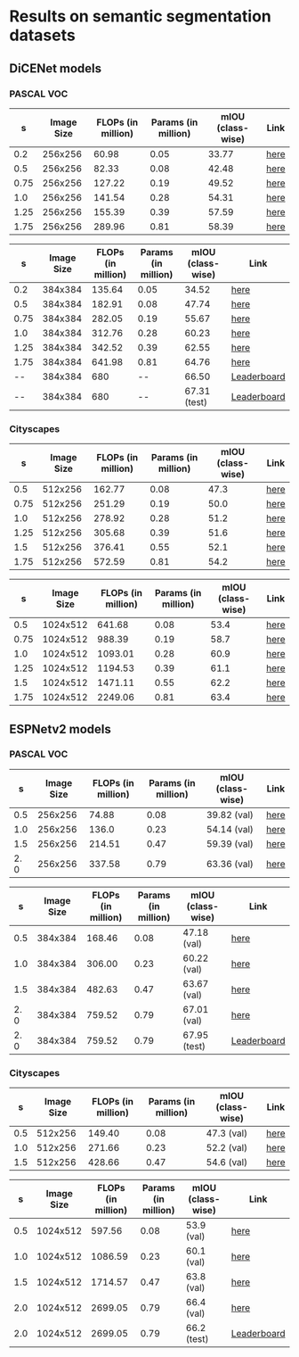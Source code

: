 # Results on semantic segmentation datasets


## DiCENet models

### PASCAL VOC

| s | Image Size | FLOPs (in million) | Params (in million) | mIOU (class-wise) | Link |
|---|---|---|---|---|---|
| 0.2 | 256x256 | 60.98 | 0.05 | 33.77 | [here](/model/segmentation/model_zoo/dicenet/dicenet_s_0.2_pascal_256x256.pth) |
| 0.5 | 256x256 | 82.33 | 0.08 | 42.48 | [here](/model/segmentation/model_zoo/dicenet/dicenet_s_0.5_pascal_256x256.pth) |
| 0.75 | 256x256 | 127.22 | 0.19 | 49.52 | [here](/model/segmentation/model_zoo/dicenet/dicenet_s_0.75_pascal_256x256.pth) |
| 1.0 | 256x256 | 141.54 | 0.28 | 54.31 | [here](/model/segmentation/model_zoo/dicenet/dicenet_s_1.0_pascal_256x256.pth) |
| 1.25 | 256x256 | 155.39 | 0.39 | 57.59 | [here](/model/segmentation/model_zoo/dicenet/dicenet_s_1.25_pascal_256x256.pth) |
| 1.75 | 256x256 | 289.96 | 0.81 | 58.39 | [here](/model/segmentation/model_zoo/dicenet/dicenet_s_1.75_pascal_256x256.pth) |


| s | Image Size | FLOPs (in million) | Params (in million) | mIOU (class-wise) | Link |
|---|---|---|---|---|---|
| 0.2 | 384x384 | 135.64 | 0.05 | 34.52 | [here](/model/segmentation/model_zoo/dicenet/dicenet_s_0.2_pascal_384x384.pth) |
| 0.5 | 384x384 | 182.91 | 0.08 | 47.74 | [here](/model/segmentation/model_zoo/dicenet/dicenet_s_0.5_pascal_384x384.pth) |
| 0.75 | 384x384 | 282.05 | 0.19 | 55.67 | [here](/model/segmentation/model_zoo/dicenet/dicenet_s_0.75_pascal_384x384.pth) |
| 1.0 | 384x384 | 312.76 | 0.28 | 60.23 | [here](/model/segmentation/model_zoo/dicenet/dicenet_s_1.0_pascal_384x384.pth) |
| 1.25 | 384x384 | 342.52 | 0.39 | 62.55 | [here](/model/segmentation/model_zoo/dicenet/dicenet_s_1.25_pascal_384x384.pth) |
| 1.75 | 384x384 | 641.98 | 0.81 | 64.76 | [here](/model/segmentation/model_zoo/dicenet/dicenet_s_1.75_pascal_384x384.pth) |
| -- | 384x384 | 680 | -- | 66.50 | [Leaderboard](http://host.robots.ox.ac.uk:8080/anonymous/Q8DARH.html) |
| -- | 384x384 | 680 | -- | 67.31 (test) | [Leaderboard](http://host.robots.ox.ac.uk:8080/anonymous/T44DHQ.html) |


### Cityscapes

| s | Image Size | FLOPs (in million) | Params (in million) | mIOU (class-wise) | Link |
|---|---|---|---|---|---|
| 0.5 | 512x256 | 162.77 | 0.08 | 47.3 | [here](/model/segmentation/model_zoo/dicenet/dicenet_s_0.5_city_512x256.pth) |
| 0.75 | 512x256 | 251.29 | 0.19 | 50.0 | [here](/model/segmentation/model_zoo/dicenet/dicenet_s_0.75_city_512x256.pth) |
| 1.0 | 512x256 | 278.92 | 0.28 | 51.2 | [here](/model/segmentation/model_zoo/dicenet/dicenet_s_1.0_city_512x256.pth) |
| 1.25 | 512x256 | 305.68 | 0.39 | 51.6 | [here](/model/segmentation/model_zoo/dicenet/dicenet_s_1.25_city_512x256.pth) |
| 1.5 | 512x256 | 376.41 | 0.55 | 52.1 | [here](/model/segmentation/model_zoo/dicenet/dicenet_s_1.5_city_512x256.pth) |
| 1.75 | 512x256 | 572.59 | 0.81 | 54.2 | [here](/model/segmentation/model_zoo/dicenet/dicenet_s_1.75_city_512x256.pth) |

| s | Image Size | FLOPs (in million) | Params (in million) | mIOU (class-wise) | Link |
|---|---|---|---|---|---|
| 0.5 | 1024x512 | 641.68 | 0.08 | 53.4 | [here](/model/segmentation/model_zoo/dicenet/dicenet_s_0.5_city_1024x512.pth) |
| 0.75 | 1024x512 | 988.39 | 0.19 | 58.7 | [here](/model/segmentation/model_zoo/dicenet/dicenet_s_0.75_city_1024x512.pth) |
| 1.0 | 1024x512 | 1093.01 | 0.28 | 60.9 | [here](/model/segmentation/model_zoo/dicenet/dicenet_s_1.0_city_1024x512.pth) |
| 1.25 | 1024x512 | 1194.53 | 0.39 | 61.1 | [here](/model/segmentation/model_zoo/dicenet/dicenet_s_1.25_city_1024x512.pth) |
| 1.5 | 1024x512 | 1471.11 | 0.55 | 62.2 | [here](/model/segmentation/model_zoo/dicenet/dicenet_s_1.5_city_1024x512.pth) |
| 1.75 | 1024x512 | 2249.06 | 0.81 | 63.4 | [here](/model/segmentation/model_zoo/dicenet/dicenet_s_1.75_city_1024x512.pth) |


## ESPNetv2 models


### PASCAL VOC

| s | Image Size | FLOPs (in million) | Params (in million) | mIOU (class-wise) | Link |
|---|---|---|---|---|---|
| 0.5 | 256x256 |  74.88 | 0.08 |  39.82 (val) | [here](/model/segmentation/model_zoo/espnetv2/espnetv2_s_0.5_pascal_256x256.pth) |
| 1.0 | 256x256 | 136.0 | 0.23 |  54.14 (val) | [here](/model/segmentation/model_zoo/espnetv2/espnetv2_s_1.0_pascal_256x256.pth) |
| 1.5 | 256x256 | 214.51 | 0.47 |  59.39 (val) | [here](/model/segmentation/model_zoo/espnetv2/espnetv2_s_1.5_pascal_256x256.pth) |
| 2. 0 | 256x256 | 337.58 | 0.79 |  63.36 (val) | [here](/model/segmentation/model_zoo/espnetv2/espnetv2_s_2.0_pascal_256x256.pth) |

| s | Image Size | FLOPs (in million) | Params (in million) | mIOU (class-wise) | Link |
|---|---|---|---|---|---|
| 0.5 | 384x384 |  168.46 | 0.08 | 47.18 (val) | [here](/model/segmentation/model_zoo/espnetv2/espnetv2_s_0.5_pascal_384x384.pth) |
| 1.0 | 384x384 | 306.00 | 0.23 | 60.22 (val) | [here](/model/segmentation/model_zoo/espnetv2/espnetv2_s_1.0_pascal_384x384.pth) |
| 1.5 | 384x384 | 482.63 | 0.47 | 63.67 (val) | [here](/model/segmentation/model_zoo/espnetv2/espnetv2_s_1.5_pascal_384x384.pth) |
| 2. 0 | 384x384 | 759.52 | 0.79 | 67.01 (val) | [here](/model/segmentation/model_zoo/espnetv2/espnetv2_s_2.0_pascal_384x384.pth)|
| 2. 0 | 384x384 | 759.52 | 0.79 | 67.95 (test) | [Leaderboard](http://host.robots.ox.ac.uk:8080/anonymous/DAMVRR.html) |

### Cityscapes

| s | Image Size | FLOPs (in million) | Params (in million) | mIOU (class-wise) | Link |
|---|---|---|---|---|---|
| 0.5 | 512x256 | 149.40 | 0.08 | 47.3 (val) | [here](/model/segmentation/model_zoo/espnetv2/espnetv2_s_0.5_city_512x256.pth) |
| 1.0 | 512x256 | 271.66 | 0.23 | 52.2 (val) | [here](/model/segmentation/model_zoo/espnetv2/espnetv2_s_1.0_city_512x256.pth) |
| 1.5 | 512x256 | 428.66 | 0.47 |  54.6 (val) | [here](/model/segmentation/model_zoo/espnetv2/espnetv2_s_1.5_city_512x256.pth) |
<!--
| 2. 0 | 512x256 | 674.78 | 0.79 | 50.4 (val) | [here](/model/segmentation/model_zoo/espnetv2/espnetv2_s_2.0_city_512x256.pth) |
-->
| s | Image Size | FLOPs (in million) | Params (in million) | mIOU (class-wise) | Link |
|---|---|---|---|---|---|
| 0.5 | 1024x512 |  597.56 | 0.08 |  53.9 (val) | [here](/model/segmentation/model_zoo/espnetv2/espnetv2_s_0.5_city_1024x512.pth)|
| 1.0 | 1024x512 | 1086.59 | 0.23 |  60.1 (val) | [here](/model/segmentation/model_zoo/espnetv2/espnetv2_s_1.0_city_1024x512.pth)|
| 1.5 | 1024x512 | 1714.57 | 0.47 | 63.8 (val) | [here](/model/segmentation/model_zoo/espnetv2/espnetv2_s_1.5_city_1024x512.pth)|
| 2.0 | 1024x512 | 2699.05 | 0.79 | 66.4 (val) | [here](/model/segmentation/model_zoo/espnetv2/espnetv2_s_2.0_city_1024x512.pth)|
| 2.0 | 1024x512 | 2699.05 | 0.79 | 66.2 (test) | [Leaderboard](https://www.cityscapes-dataset.com/benchmarks/) |

